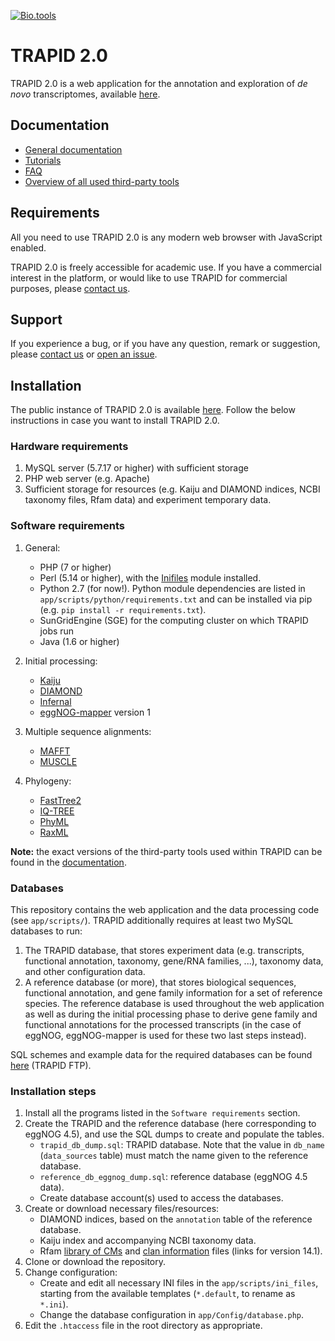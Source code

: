 [![Bio.tools](https://img.shields.io/badge/Bio.tools-TRAPID-orange.svg)](https://bio.tools/trapid)

# TRAPID 2.0

TRAPID 2.0 is a web application for the annotation and exploration of *de novo* transcriptomes, available [here](http://bioinformatics.psb.ugent.be/trapid). 


## Documentation

* [General documentation](http://bioinformatics.psb.ugent.be/trapid_02/documentation/general) 
* [Tutorials](http://bioinformatics.psb.ugent.be/trapid_02/documentation/tutorial)
* [FAQ](http://bioinformatics.psb.ugent.be/trapid_02/documentation/faq)
* [Overview of all used third-party tools](http://bioinformatics.psb.ugent.be/trapid_02/documentation/tools_parameters)
    

## Requirements 

All you need to use TRAPID 2.0 is any modern web browser with JavaScript enabled. 

TRAPID 2.0 is freely accessible for academic use.  If you have a commercial interest in the platform, or would like to use TRAPID for commercial purposes, please [contact us](http://bioinformatics.psb.ugent.be/trapid_02/documentation/contact).


## Support 

If you experience a bug, or if you have any question, remark or suggestion, please [contact us](http://bioinformatics.psb.ugent.be/trapid_02/documentation/contact) or [open an issue](https://github.com/VIB-PSB/trapid/issues).


## Installation 

The public instance of TRAPID 2.0 is available [here](http://bioinformatics.psb.ugent.be/trapid). Follow the below instructions in case you want to install TRAPID 2.0. 


### Hardware requirements 

1. MySQL server (5.7.17 or higher) with sufficient storage 
2. PHP web server  (e.g. Apache)
3. Sufficient storage for resources (e.g. Kaiju and DIAMOND indices, NCBI taxonomy files, Rfam data) and experiment temporary data. 


### Software requirements

1. General:
    * PHP (7 or higher)
    * Perl (5.14 or higher), with the [Inifiles](https://metacpan.org/pod/Config::IniFiles) module installed. 
    * Python 2.7 (for now!). Python module dependencies are listed in `app/scripts/python/requirements.txt` and can be installed via pip (e.g. `pip install -r requirements.txt`). 
    * SunGridEngine (SGE) for the computing cluster on which TRAPID jobs run
    * Java (1.6 or higher)

2. Initial processing: 
    * [Kaiju](https://github.com/bioinformatics-centre/kaiju)
    * [DIAMOND](https://github.com/bbuchfink/diamond)
    * [Infernal](https://github.com/EddyRivasLab/infernal)
    * [eggNOG-mapper](https://github.com/eggnogdb/eggnog-mapper) version 1

3. Multiple sequence alignments: 
    * [MAFFT](https://mafft.cbrc.jp/alignment/software/source.html)
    * [MUSCLE](https://www.drive5.com/muscle/)

4. Phylogeny: 
    * [FastTree2](http://www.microbesonline.org/fasttree/#Install)
    * [IQ-TREE](https://github.com/Cibiv/IQ-TREE)
    * [PhyML](https://github.com/stamatak/standard-RAxML)
    * [RaxML](http://www.atgc-montpellier.fr/phyml/)

**Note:** the exact versions of the third-party tools used within TRAPID can be found in the [documentation](http://bioinformatics.psb.ugent.be/trapid_02/documentation/tools_parameters). 


### Databases

This repository contains the web application and the data processing code (see `app/scripts/`). TRAPID additionally requires at least two MySQL databases to run: 

1. The TRAPID database, that stores experiment data (e.g. transcripts, functional annotation, taxonomy, gene/RNA families, ...), taxonomy data, and other configuration data. 
2. A reference database (or more), that stores biological sequences,  functional annotation, and gene family information for a set of reference species. The reference database is used throughout the web application as well as during the initial processing phase to derive gene family and functional annotations for the processed transcripts (in the case of eggNOG, eggNOG-mapper is used for these two last steps instead). 

SQL schemes and example data for the required databases can be found [here](https://ftp.psb.ugent.be/pub/trapid/src/trapid_02_db_examples.tar.gz) (TRAPID FTP).

### Installation steps 

1. Install all the programs listed in the `Software requirements` section.
2. Create the TRAPID and the reference database (here corresponding to eggNOG 4.5), and use the SQL dumps to create and populate the tables. 
    * `trapid_db_dump.sql`: TRAPID database. Note that the value in `db_name` (`data_sources` table) must match the name given to the reference database. 
    * `reference_db_eggnog_dump.sql`: reference database (eggNOG 4.5 data).
    * Create database account(s) used to access the databases. 
3. Create or download necessary files/resources: 
    * DIAMOND indices, based on the `annotation` table of the reference database. 
    * Kaiju index and accompanying NCBI taxonomy data.
    * Rfam [library of CMs](https://ftp.ebi.ac.uk/pub/databases/Rfam/14.1/Rfam.cm.gz) and [clan information](https://ftp.ebi.ac.uk/pub/databases/Rfam/14.1/Rfam.clanin) files (links for version 14.1). 
4. Clone or download the repository. 
5. Change configuration: 
    * Create and edit all necessary INI files in the `app/scripts/ini_files`, starting from the available templates (`*.default`, to rename as `*.ini`). 
    * Change the database configuration in `app/Config/database.php`. 
6. Edit the `.htaccess` file in the root directory as appropriate.
